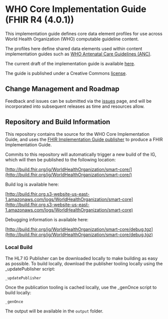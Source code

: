 # WHO Core Implementation Guide (FHIR R4 (4.0.1))

This implementation guide defines core data element profiles for use across World Health Organization (WHO) computable guideline content.

The profiles here define shared data elements used within content implementation guides such as [WHO Antenatal Care Guidelines (ANC)](http://build.fhir.org/ig/WorldHealthOrganization/smart-anc).

The current draft of the implementation guide is available [here](http://build.fhir.org/ig/WorldHealthOrganization/smart-core/).

The guide is published under a Creative Commons [license](LICENSE.md).

## Change Management and Roadmap

Feedback and issues can be submitted via the [issues](issues) page, and will be incorporated into subsequent releases as time and resources allow.

## Repository and Build Information

This repository contains the source for the WHO Core Implementation Guide, and uses the [FHIR Implementation Guide publisher](http://wiki.hl7.org/index.php?title=IG_Publisher_Documentation) to produce a FHIR Implementation Guide.

Commits to this repository will automatically trigger a new build of the IG, which will then be published to the following location:

[http://build.fhir.org/ig/WorldHealthOrganization/smart-core/](http://build.fhir.org/ig/WorldHealthOrganization/smart-core/)

Build log is available here:

[http://build.fhir.org.s3-website-us-east-1.amazonaws.com/logs/WorldHealthOrganization/smart-core](http://build.fhir.org.s3-website-us-east-1.amazonaws.com/logs/WorldHealthOrganization/smart-core)

Debugging information is available here:

[http://build.fhir.org/ig/WorldHealthOrganization/smart-core/debug.tgz](http://build.fhir.org/ig/WorldHealthOrganization/smart-core/debug.tgz)

### Local Build

The HL7 IG Publisher can be downloaded locally to make building as easy as possible. To build locally, download the publisher tooling locally using the _updatePublisher script:

    _updatePublisher

Once the publication tooling is cached locally, use the _genOnce script to build locally:

    _genOnce

The output will be available in the `output` folder.
